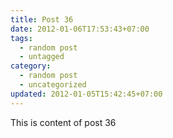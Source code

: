 ```yaml
---
title: Post 36
date: 2012-01-06T17:53:43+07:00
tags:
  - random post
  - untagged
category:
  - random post
  - uncategorized
updated: 2012-01-05T15:42:45+07:00
---
```

This is content of post 36